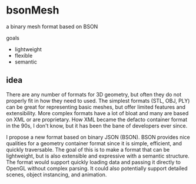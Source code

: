 bsonMesh
========

a binary mesh format based on BSON

goals
+ lightweight
+ flexible
+ semantic

idea
--------

There are any number of formats for 3D geometry, but often they do not properly fit in how they need to used. The simplest formats (STL, OBJ, PLY) can be great for representing basic meshes, but offer limited features and extensibility. More complex formats have a lot of bloat and many are based on XML or are proprietary. How XML became the defacto container format in the 90s, I don't know, but it has been the bane of developers ever since.

I propose a new format based on binary JSON (BSON). BSON provides nice qualities for a geometry container format since it is simple, efficient, and quickly traversable. The goal of this is to make a format that can be lightweight, but is also extensible and expressive with a semantic structure. The format would support quickly loading data and passing it directly to OpenGL without complex parsing. It could also potentially support detailed scenes, object instancing, and animation.
